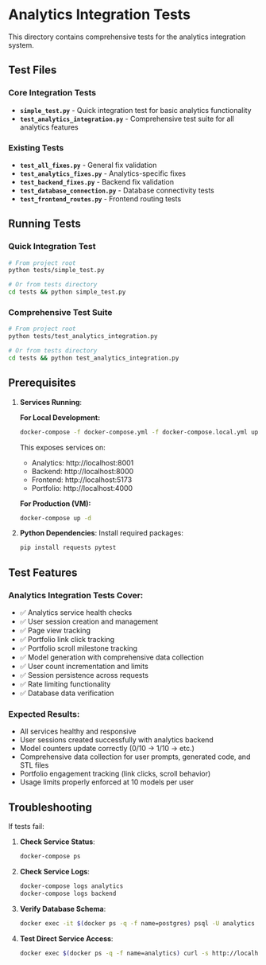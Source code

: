 # Analytics Integration Tests

This directory contains comprehensive tests for the analytics integration system.

## Test Files

### Core Integration Tests
- **`simple_test.py`** - Quick integration test for basic analytics functionality
- **`test_analytics_integration.py`** - Comprehensive test suite for all analytics features

### Existing Tests
- **`test_all_fixes.py`** - General fix validation
- **`test_analytics_fixes.py`** - Analytics-specific fixes
- **`test_backend_fixes.py`** - Backend fix validation
- **`test_database_connection.py`** - Database connectivity tests
- **`test_frontend_routes.py`** - Frontend routing tests

## Running Tests

### Quick Integration Test
```bash
# From project root
python tests/simple_test.py

# Or from tests directory
cd tests && python simple_test.py
```

### Comprehensive Test Suite
```bash
# From project root
python tests/test_analytics_integration.py

# Or from tests directory
cd tests && python test_analytics_integration.py
```

## Prerequisites

1. **Services Running**: 

   **For Local Development:**
   ```bash
   docker-compose -f docker-compose.yml -f docker-compose.local.yml up -d
   ```
   This exposes services on:
   - Analytics: http://localhost:8001
   - Backend: http://localhost:8000  
   - Frontend: http://localhost:5173
   - Portfolio: http://localhost:4000

   **For Production (VM):**
   ```bash
   docker-compose up -d
   ```

2. **Python Dependencies**: Install required packages:
   ```bash
   pip install requests pytest
   ```

## Test Features

### Analytics Integration Tests Cover:
- ✅ Analytics service health checks
- ✅ User session creation and management
- ✅ Page view tracking
- ✅ Portfolio link click tracking  
- ✅ Portfolio scroll milestone tracking
- ✅ Model generation with comprehensive data collection
- ✅ User count incrementation and limits
- ✅ Session persistence across requests
- ✅ Rate limiting functionality
- ✅ Database data verification

### Expected Results:
- All services healthy and responsive
- User sessions created successfully with analytics backend
- Model counters update correctly (0/10 → 1/10 → etc.)
- Comprehensive data collection for user prompts, generated code, and STL files
- Portfolio engagement tracking (link clicks, scroll behavior)
- Usage limits properly enforced at 10 models per user

## Troubleshooting

If tests fail:

1. **Check Service Status**:
   ```bash
   docker-compose ps
   ```

2. **Check Service Logs**:
   ```bash
   docker-compose logs analytics
   docker-compose logs backend
   ```

3. **Verify Database Schema**:
   ```bash
   docker exec -it $(docker ps -q -f name=postgres) psql -U analytics -d analytics_db -c "\d cad_events"
   ```

4. **Test Direct Service Access**:
   ```bash
   docker exec $(docker ps -q -f name=analytics) curl -s http://localhost:8001/health
   ```